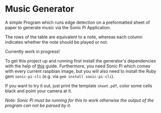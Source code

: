 # Music Generator

A simple Program which runs edge detection on a preformatted sheet of paper to generate music via the Sonic Pi Application.

The rows of the table are equivalent to a note, whereas each column indicates whether the note should be played or not.

Currently work in progress!

To get this project up and running first install the generator's dependencies with the help of [this](https://github.com/StudentCV/guides/blob/master/rpi3_image_processing.md) guide.
Furthermore, you need Sonic Pi which comes with every current raspbian image, but you will also need to install the Ruby gem `sonic-pi-cli` (e.g. via `gem install sonic-pi-cli`).

If you want to try it out, just print the template `sheet.pdf`, color some cells black and point your camera at it.

*Note: Sonic Pi must be running for this to work otherwise the output of the program can not be parsed by it.*
